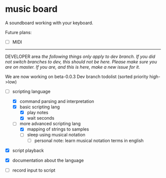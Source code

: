 # music board

A soundboard working with your keyboard.

Future plans:
 - [ ] MIDI

---

DEVELOPER area
*the following things only apply to dev branch. If you did not switch branches to dev, this should not be here. Please make sure you are on master. If you are, and this is here, make a new issue for it.*

We are now working on beta-0.0.3
Dev branch todolist (sorted priority high->low)
 - [ ] scripting language
   - [x] command parsing and interpretation
   - [x] basic scripting lang
     - [x] play notes
     - [x] wait seconds 
   - [ ] more advanced scripting lang
     - [x] mapping of strings to samples
     - [ ] sleep using musical notation
       - [ ] personal note: learn musical notation terms in english
 - [x] script playback
 - [x] documentation about the language
 - [ ] record input to script

